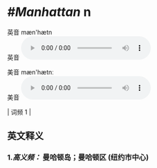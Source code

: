 # ***\#Manhattan*** n
英音 mæn'hætn  
英音
<audio src="./media/Manhattan-B.aac" controls="controls"></audio>

美音 mæn'hætnː  
美音
<audio src="./media/Manhattan.aac" controls="controls"></audio>



| 词频 1 |  

英文释义
---
### 1.*高义频：* **曼哈顿岛；曼哈顿区 (纽约市中心)**  



